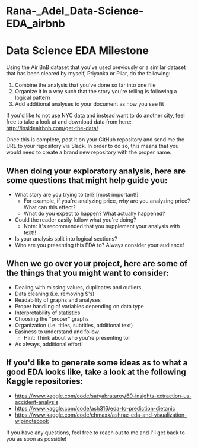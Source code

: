 # Rana-_Adel_Data-Science-EDA_airbnb
# Data Science EDA Milestone
Using the Air BnB dataset that you've used previously or a similar dataset that has been cleared by myself, Priyanka or Pilar, do the following:
1. Combine the analysis that you've done so far into one file
2. Organize it in a way such that the story you're telling is following a logical pattern
3. Add  additional analyses to your document as how you see fit

If you'd like to not use NYC data and instead want to do another city, feel free to take a look at and download data from here: http://insideairbnb.com/get-the-data/

Once this is complete, post it on your GitHub repository and send me the URL to your repository via Slack. In order to do so, this means that you would need to create a brand new repository with the proper name. 

## When doing your exploratory analysis, here are some questions that might help guide you:
- What story are you trying to tell? [most important!]
  - For example, if you're analyzing price, _why_ are you analyzing price? What can this effect?
  - What do you expect to happen? What actually happened?
- Could the reader easily follow what you're doing?
  - Note: It's recommended that you supplement your analysis with text!!
- Is your analysis split into logical sections?
- Who are you presenting this EDA to? Always consider your audience!

## When we go over your project, here are some of the things that you might want to consider:
- Dealing with missing values, duplicates and outliers
- Data cleaning (i.e. removing $'s)
- Readability of graphs and analyses
- Proper handling of variables depending on data type
- Interpretability of statistics
- Choosing the "proper" graphs 
- Organization (i.e. titles, subtitles, additional text)
- Easiness to understand and follow
  - Hint: Think about who you're presenting to!
- As always, additional effort!

## If you'd like to generate some ideas as to what a good EDA looks like, take a look at the following Kaggle repositories:
- https://www.kaggle.com/code/satyabrataroy/60-insights-extraction-us-accident-analysis
- https://www.kaggle.com/code/ash316/eda-to-prediction-dietanic
- https://www.kaggle.com/code/chmaxx/ashrae-eda-and-visualization-wip/notebook


If you have any questions, feel free to reach out to me and I'll get back to you as soon as possible!

